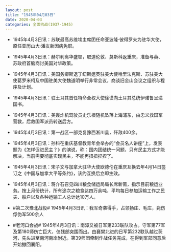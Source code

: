 ```yaml
---
layout: post
title: "1945年04月03日"
date: 2020-04-03
categories: 全面抗战(1937-1945)
---
```


<meta name="referrer" content="no-referrer" />

- 1945年4月3日讯：苏联最高苏维埃主席团任命亚波隆·彼得罗夫为驻华大使，原任亚历山大·潘友新因病免职。 

- 1945年4月3日讯：赫尔利离华盛顿，取道伦敦、莫斯科返重庆，准备与英、苏政府首脑商讨美国对华政策。 

- 1945年4月3日讯：美国务卿斯退丁纽斯邀英驻美大使哈里法克斯、苏驻美大使葛罗米柯及中国驻美大使魏道明举行非常会议，商谈旧金山会议之组织与程序及计划。 

- 1945年4月3日讯：驻土耳其首任特命全权大使徐谟向土耳其总统伊诺鲁呈递国书。 

- 1945年4月3日讯：美轰炸机驾驶员史乐根随机坠落上海浦东，由忠义救国军营救，后救国军派员转送后方。 

- 1945年4月3日讯：第一战区一部克复豫西淅川县，歼敌400余。 

- 1945年4月3日讯：孙科在重庆基督教青年会举办的“会员名人讲座”上，发表题为《怎样促进民主？》的演说，称：国内团结统一问题，只有民主方式才能解决，当前需要彻底实现民主，不能再扭扭捏捏了。 

- 1945年4月3日讯：宋子文与加拿大驻华大使欧德伦在重庆互换去年4月14日签订之《中国与加拿大平等条约》，该约互换后立即生效。 

- 1945年4月3日讯：蒋介石召见四川粮食储运局局长席新斋，指示目前粮运业务。按上月份统计，所有途次之粮食达四万余吨，平均每日参加运输工作之民夫、船户以及各种运输工人总计达10万人。 

- #第二次豫北战役# 1945年4月3日讯：我军奇袭得手，占领扬庄、毛庄，毙伤俘伪军500余人 

- #老河口会战# 1945年4月3日讯：南漳又被日军第233联队攻占。守军第77军及第180师伤亡巨大，仅残部突围而出。由襄樊北进的日军第232联队越过茨河，先头进至南河南岸附近。第39师团牵制作战任务完成，在得到军部同意后开始撤回襄阳。 

